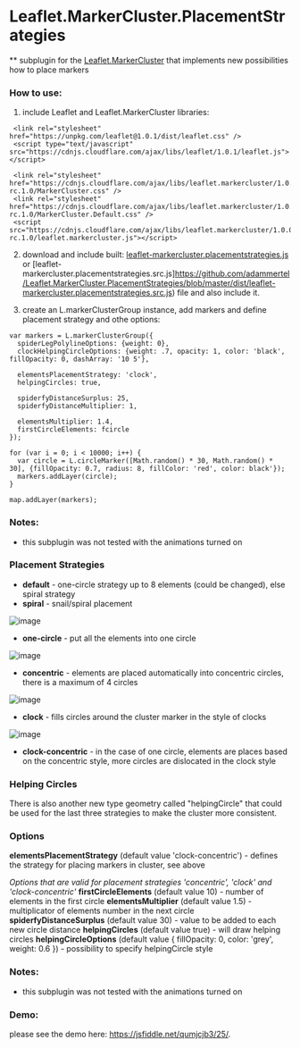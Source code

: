 # Leaflet.MarkerCluster.PlacementStrategies
** subplugin for the [Leaflet.MarkerCluster](https://github.com/Leaflet/Leaflet.markercluster) that implements new possibilities how to place markers

### How to use:
1. include Leaflet and Leaflet.MarkerCluster libraries:
 ```
  <link rel="stylesheet" href="https://unpkg.com/leaflet@1.0.1/dist/leaflet.css" />
  <script type="text/javascript" src="https://cdnjs.cloudflare.com/ajax/libs/leaflet/1.0.1/leaflet.js"></script>

  <link rel="stylesheet" href="https://cdnjs.cloudflare.com/ajax/libs/leaflet.markercluster/1.0.0-rc.1.0/MarkerCluster.css" />
  <link rel="stylesheet" href="https://cdnjs.cloudflare.com/ajax/libs/leaflet.markercluster/1.0.0-rc.1.0/MarkerCluster.Default.css" />
  <script src="https://cdnjs.cloudflare.com/ajax/libs/leaflet.markercluster/1.0.0-rc.1.0/leaflet.markercluster.js"></script>
 ```

2. download and include built: [leaflet-markercluster.placementstrategies.js](https://github.com/adammertel/Leaflet.MarkerCluster.PlacementStrategies/blob/master/dist/leaflet-markercluster.placementstrategies.js) or [leaflet-markercluster.placementstrategies.src.js]https://github.com/adammertel/Leaflet.MarkerCluster.PlacementStrategies/blob/master/dist/leaflet-markercluster.placementstrategies.src.js) file and also include it.


3. create an L.markerClusterGroup instance, add markers and define placement strategy and othe options:
 ```
 var markers = L.markerClusterGroup({
   spiderLegPolylineOptions: {weight: 0},
   clockHelpingCircleOptions: {weight: .7, opacity: 1, color: 'black', fillOpacity: 0, dashArray: '10 5'},

   elementsPlacementStrategy: 'clock',
   helpingCircles: true,

   spiderfyDistanceSurplus: 25,
   spiderfyDistanceMultiplier: 1,

   elementsMultiplier: 1.4,
   firstCircleElements: fcircle
 });

 for (var i = 0; i < 10000; i++) {
   var circle = L.circleMarker([Math.random() * 30, Math.random() * 30], {fillOpacity: 0.7, radius: 8, fillColor: 'red', color: black'});
   markers.addLayer(circle);
 }

 map.addLayer(markers); 
 ```

### Notes:
 - this subplugin was not tested with the animations turned on

### Placement Strategies
* **default** - one-circle strategy up to 8 elements (could be changed), else spiral strategy
* **spiral** - snail/spiral placement

![image](https://cloud.githubusercontent.com/assets/12932677/19441858/8d173ffe-9487-11e6-9cad-d4996c4b8673.png)

* **one-circle** - put all the elements into one circle

![image](https://cloud.githubusercontent.com/assets/12932677/19441871/94311d32-9487-11e6-8797-fcd0033febb2.png)

* **concentric** - elements are placed automatically into concentric circles, there is a maximum of 4 circles

![image](https://cloud.githubusercontent.com/assets/12932677/19441875/996cd502-9487-11e6-98e2-c51973ce3fed.png)

* **clock** - fills circles around the cluster marker in the style of clocks

![image](https://cloud.githubusercontent.com/assets/12932677/19441883/9e84b1ae-9487-11e6-8ea8-4505d0148397.png)

* **clock-concentric** - in the case of one circle, elements are places based on the concentric style, more circles are dislocated in the clock style


### Helping Circles
There is also another new type geometry called "helpingCircle" that could be used for the last three strategies to make the cluster more consistent.

### Options
**elementsPlacementStrategy** (default value 'clock-concentric') - defines the strategy for placing markers in cluster, see above

*Options that are valid for placement strategies 'concentric', 'clock' and 'clock-concentric'*
**firstCircleElements** (default value 10) - number of elements in the first circle
**elementsMultiplier** (default value 1.5) - multiplicator of elements number in the next circle
**spiderfyDistanceSurplus** (default value 30) - value to be added to each new circle distance
**helpingCircles** (default value true) - will draw helping circles
**helpingCircleOptions** (default value { fillOpacity: 0, color: 'grey', weight: 0.6 }) - possibility to specify helpingCircle style


### Notes:
 - this subplugin was not tested with the animations turned on


### Demo:
please see the demo here: https://jsfiddle.net/qumjcjb3/25/.

